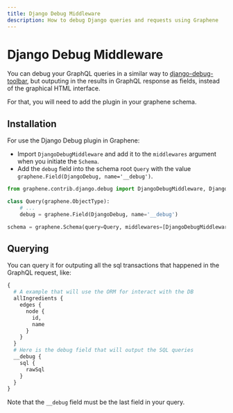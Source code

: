 ```yaml
---
title: Django Debug Middleware
description: How to debug Django queries and requests using Graphene
---
```


# Django Debug Middleware

You can debug your GraphQL queries in a similar way to [django-debug-toolbar](https://django-debug-toolbar.readthedocs.org/),
but outputing in the results in GraphQL response as fields, instead of the graphical HTML interface.


For that, you will need to add the plugin in your graphene schema.

## Installation

For use the Django Debug plugin in Graphene:
* Import `DjangoDebugMiddleware` and add it to the `middlewares` argument when you initiate the `Schema`.
* Add the `debug` field into the schema root `Query` with the value `graphene.Field(DjangoDebug, name='__debug')`.


```python
from graphene.contrib.django.debug import DjangoDebugMiddleware, DjangoDebug

class Query(graphene.ObjectType):
    # ...
    debug = graphene.Field(DjangoDebug, name='__debug')

schema = graphene.Schema(query=Query, middlewares=[DjangoDebugMiddleware()])
```


## Querying

You can query it for outputing all the sql transactions that happened in the GraphQL request, like:

```graphql
{
  # A example that will use the ORM for interact with the DB
  allIngredients {
    edges {
      node {
        id,
        name
      }
    }
  }
  # Here is the debug field that will output the SQL queries
  __debug {
    sql {
      rawSql
    }
  }
}
```
Note that the `__debug` field must be the last field in your query.
